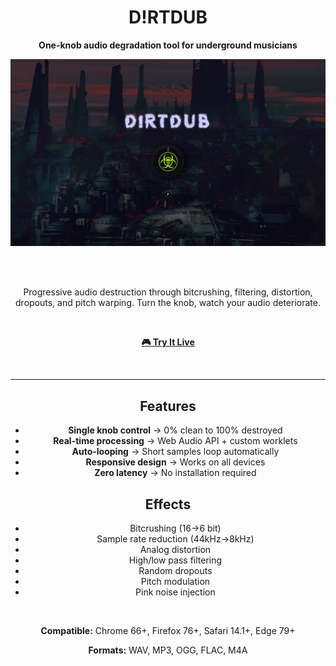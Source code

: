 <div align="center">

# D!RTDUB

**One-knob audio degradation tool for underground musicians**

<img src="assets/ss.png" alt="D!RTDUB Interface" width="600">

<br><br>

Progressive audio destruction through bitcrushing, filtering, distortion, dropouts, and pitch warping. Turn the knob, watch your audio deteriorate.

<br>

[**🎮 Try It Live**](https://bxavaby.github.io/dirtdub)

<br>

---

## Features

- **Single knob control** → 0% clean to 100% destroyed
- **Real-time processing** → Web Audio API + custom worklets
- **Auto-looping** → Short samples loop automatically
- **Responsive design** → Works on all devices
- **Zero latency** → No installation required

## Effects

- Bitcrushing (16→6 bit)
- Sample rate reduction (44kHz→8kHz)
- Analog distortion
- High/low pass filtering
- Random dropouts
- Pitch modulation
- Pink noise injection

<br>

**Compatible:** Chrome 66+, Firefox 76+, Safari 14.1+, Edge 79+

**Formats:** WAV, MP3, OGG, FLAC, M4A

</div>
